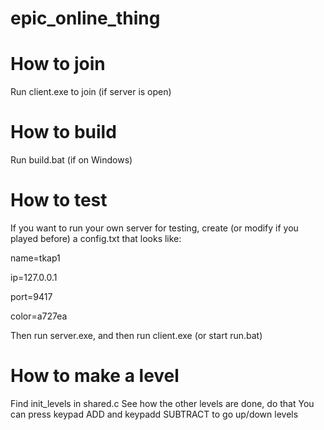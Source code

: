 # epic_online_thing

# How to join
Run client.exe to join (if server is open)

# How to build
Run build.bat (if on Windows)

# How to test
If you want to run your own server for testing, create (or modify if you played before) a config.txt that looks like:

name=tkap1

ip=127.0.0.1

port=9417

color=a727ea

Then run server.exe, and then run client.exe (or start run.bat)

# How to make a level
Find init_levels in shared.c
See how the other levels are done, do that
You can press keypad ADD and keypadd SUBTRACT to go up/down levels